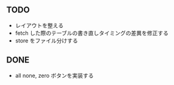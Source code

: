 ## TODO
- レイアウトを整える
- fetch した際のテーブルの書き直しタイミングの差異を修正する
- store をファイル分けする

## DONE
- all none, zero ボタンを実装する
